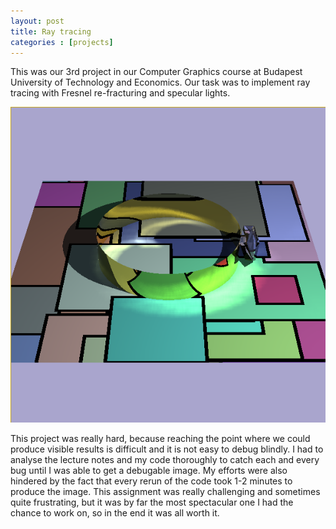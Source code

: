 ```yaml
---
layout: post
title: Ray tracing
categories : [projects]
---
```


This was our 3rd project in our Computer Graphics course at Budapest University of Technology and Economics. Our task was to implement ray tracing with Fresnel re-fracturing and specular lights.

![Image of a ray traced diamond ring](images/raytracing.png)

This project was really hard, because reaching the point where we could produce visible results is difficult and it is not easy to debug blindly. I had to analyse the lecture notes and my code thoroughly to catch each and every bug until I was able to get a debugable image. My efforts were also hindered by the fact that every rerun of the code took 1-2 minutes to produce the image. This assignment was really challenging and sometimes quite frustrating, but it was by far the most spectacular one I had the chance to work on, so in the end it was all worth it.
